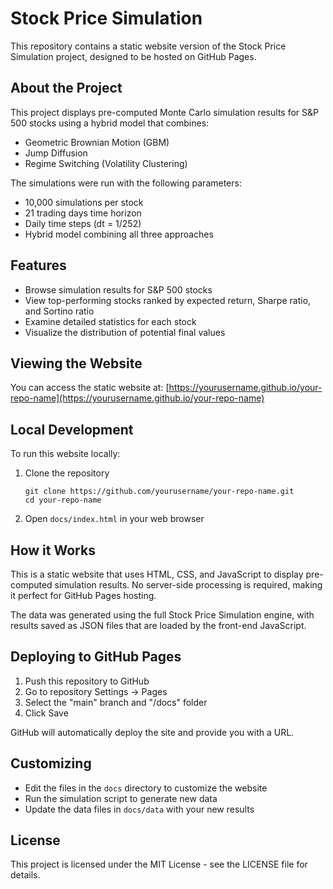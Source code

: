 # Stock Price Simulation

This repository contains a static website version of the Stock Price Simulation project, designed to be hosted on GitHub Pages.

## About the Project

This project displays pre-computed Monte Carlo simulation results for S&P 500 stocks using a hybrid model that combines:

- Geometric Brownian Motion (GBM)
- Jump Diffusion
- Regime Switching (Volatility Clustering)

The simulations were run with the following parameters:
- 10,000 simulations per stock
- 21 trading days time horizon
- Daily time steps (dt = 1/252)
- Hybrid model combining all three approaches

## Features

- Browse simulation results for S&P 500 stocks
- View top-performing stocks ranked by expected return, Sharpe ratio, and Sortino ratio
- Examine detailed statistics for each stock
- Visualize the distribution of potential final values

## Viewing the Website

You can access the static website at: [https://yourusername.github.io/your-repo-name](https://yourusername.github.io/your-repo-name)

## Local Development

To run this website locally:

1. Clone the repository
   ```
   git clone https://github.com/yourusername/your-repo-name.git
   cd your-repo-name
   ```

2. Open `docs/index.html` in your web browser

## How it Works

This is a static website that uses HTML, CSS, and JavaScript to display pre-computed simulation results. No server-side processing is required, making it perfect for GitHub Pages hosting.

The data was generated using the full Stock Price Simulation engine, with results saved as JSON files that are loaded by the front-end JavaScript.

## Deploying to GitHub Pages

1. Push this repository to GitHub
2. Go to repository Settings → Pages
3. Select the "main" branch and "/docs" folder
4. Click Save

GitHub will automatically deploy the site and provide you with a URL.

## Customizing

- Edit the files in the `docs` directory to customize the website
- Run the simulation script to generate new data
- Update the data files in `docs/data` with your new results

## License

This project is licensed under the MIT License - see the LICENSE file for details. 
